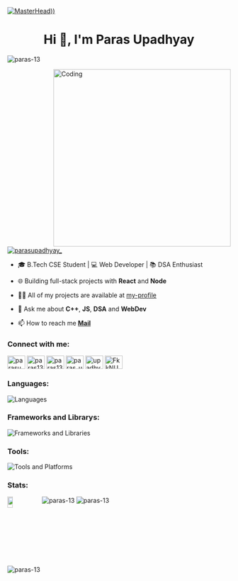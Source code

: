 [![MasterHead](https://qrangers.com/wp-content/uploads/2021/09/Banner-Introduction-to-3D-Animation.png)))](https://paras-13.io)
<h1 align="center">Hi 👋, I'm Paras Upadhyay</h1>
<p align="left"> <img src="https://komarev.com/ghpvc/?username=paras-13&label=Profile%20views&color=0e75b6&style=flat" alt="paras-13" /> </p>
<img align="right" alt="Coding" width="400" src="https://media.tenor.com/2uyENRmiUt0AAAAC/coding.gif">

<p align="left"> <a href="https://twitter.com/parasupadhyay_" target="blank"><img src="https://img.shields.io/twitter/follow/parasupadhyay_?logo=twitter&style=for-the-badge" alt="parasupadhyay_" /></a> </p>

- <p>🎓 B.Tech CSE Student | 💻 Web Developer | 📚 DSA Enthusiast</p>
- <p>🌐 Building full-stack projects with <strong>React</strong> and <strong>Node</strong></p>
- <p>👨‍💻 All of my projects are available at <a href="https://parasupadhyay.vercel.app/" target="_blank">my-profile</a></p>
- <p>💬 Ask me about <strong>C++</strong>, <strong>JS</strong>, <strong>DSA</strong> and <strong>WebDev</strong></p> 
- <p>📫 How to reach me <strong><a href="mailto:paras13upadhyay@gmail.com">Mail</a></strong></p>

<h3 align="left">Connect with me:</h3>
<p align="left">
<a href="https://twitter.com/parasupadhyay_" target="blank"><img align="center" src="https://raw.githubusercontent.com/rahuldkjain/github-profile-readme-generator/master/src/images/icons/Social/twitter.svg" alt="parasupadhyay_" height="30" width="40" /></a>
<a href="https://www.codechef.com/users/paras13upadhya" target="blank"><img align="center" src="https://cdn.jsdelivr.net/npm/simple-icons@3.1.0/icons/codechef.svg" alt="paras13upadhya" height="30" width="40" /></a>
<a href="https://www.hackerrank.com/paras13upadhyay" target="blank"><img align="center" src="https://raw.githubusercontent.com/rahuldkjain/github-profile-readme-generator/master/src/images/icons/Social/hackerrank.svg" alt="paras13upadhyay" height="30" width="40" /></a>
<a href="https://www.leetcode.com/paras_upadhyay" target="blank"><img align="center" src="https://raw.githubusercontent.com/rahuldkjain/github-profile-readme-generator/master/src/images/icons/Social/leet-code.svg" alt="paras_upadhyay" height="30" width="40" /></a>
<a href="https://auth.geeksforgeeks.org/user/upadhyay_paras" target="blank"><img align="center" src="https://raw.githubusercontent.com/rahuldkjain/github-profile-readme-generator/master/src/images/icons/Social/geeks-for-geeks.svg" alt="upadhyay_paras" height="30" width="40" /></a>
<a href="https://discord.gg/FkkNUNyak2" target="blank"><img align="center" src="https://raw.githubusercontent.com/rahuldkjain/github-profile-readme-generator/master/src/images/icons/Social/discord.svg" alt="FkkNUNyak2" height="30" width="40" /></a>
</p>

<div>
  <h3>Languages:</h3>
<img src="https://skillicons.dev/icons?i=c,cpp,java,python,javascript,typescript,html,css,bash" alt="Languages" />
  <h3>Frameworks and Librarys:</h3>
<img src="https://skillicons.dev/icons?i=tailwind,bootstrap,react,next,vite,laravel,nodejs,express,redux,jquery" alt="Frameworks and Libraries" />
  <h3>Tools:</h3>
  <img src="https://skillicons.dev/icons?i=npm,mongodb,mysql,postgres,docker,jenkins,vercel,replit,git,github,gitlab,vscode,powershell,postman,figma,linux,ubuntu,aws,codepen" alt="Tools and Platforms" />
</div>

<h3>Stats:</h3>
<div >

  <div style="display:flex">
     <div>
        <img width="40%" src="https://github-readme-stats.vercel.app/api/top-langs?username=paras-13&show_icons=true&locale=en&layout=compact" alt="paras-13" />
      </div>
      <div>
          <img src="https://github-readme-streak-stats.herokuapp.com/?user=paras-13&" alt="paras-13" />
          <img  src="https://github-readme-stats.vercel.app/api?username=paras-13&show_icons=true&locale=en" alt="paras-13" />
      </div>
  </div>
  <img src="https://github-profile-trophy.vercel.app/?username=paras-13" alt="paras-13" />

</div>



